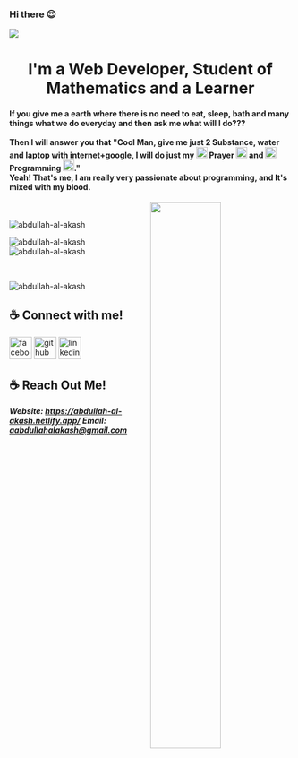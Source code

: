 ### Hi there 😍
<img align="center" src="https://i.ibb.co/mJLhQRn/abdullah-al-akash.png"/>
<h1 align="center"> I'm a Web Developer, Student of Mathematics and a Learner</h1>
<section display="flex"><section/>
  <div><h4>If you give me a earth where there is no need to eat, sleep, bath and many things what we do everyday and then ask me what will I do??? <br/> <br/> Then I will answer you that "Cool Man, give me just 2 Substance, water and laptop with internet+google, I will do just my <img width="20px" src="https://i.pinimg.com/originals/cf/bb/97/cfbb9751457c7f123188d9dfdaada5ff.jpg"/> Prayer <img width="20px" src="https://i.pinimg.com/originals/cf/bb/97/cfbb9751457c7f123188d9dfdaada5ff.jpg"/>   and  <img width="20px" src="https://i.pinimg.com/originals/cf/bb/97/cfbb9751457c7f123188d9dfdaada5ff.jpg"/> Programming <img width="20px" src="https://i.pinimg.com/originals/cf/bb/97/cfbb9751457c7f123188d9dfdaada5ff.jpg"/>." <br/>  Yeah! That's me, I am really very passionate about programming, and It's mixed with my blood.</h4><div/>
    
 <img width="50%" align="right" src="https://user-images.githubusercontent.com/37551474/113611467-3a567d80-9657-11eb-862b-b07b4f105c6f.gif"/>
<br/>
<p align="left"> <img src="https://komarev.com/ghpvc/?username=abdullah-al-akash&label=Profile%20views&color=0e75b6&style=flat" alt="abdullah-al-akash" /> </p>

<p><img align="left" src="https://github-readme-stats.vercel.app/api/top-langs?username=abdullah-al-akash&show_icons=true&locale=en&layout=compact" alt="abdullah-al-akash" /></p>

<p>&nbsp;<img align="center" src="https://github-readme-stats.vercel.app/api?username=abdullah-al-akash&show_icons=true&locale=en" alt="abdullah-al-akash" /></p>
<br/>
<p><img align="center" src="https://github-readme-streak-stats.herokuapp.com/?user=abdullah-al-akash&" alt="abdullah-al-akash" /></p>

## ☕ Connect with me!
  [<img src='https://camo.githubusercontent.com/2d1ffa69dd491ebeca01b2098cf8233dd09950ff5895abccd5b455ca442abc59/68747470733a2f2f696d672e736869656c64732e696f2f62616467652f46616365626f6f6b2d3138373746323f7374796c653d666f722d7468652d6261646765266c6f676f3d66616365626f6f6b266c6f676f436f6c6f723d7768697465' alt='facebook' height='40'>](https://web.facebook.com/abdullah.akash.al)  [<img src='https://camo.githubusercontent.com/bd2bd127c104ba5c98bb12c70801b075aee1f040009089510f69554300e7ff41/68747470733a2f2f696d672e736869656c64732e696f2f62616467652f4769742d4630353033323f7374796c653d666f722d7468652d6261646765266c6f676f3d676974266c6f676f436f6c6f723d7768697465' alt='github' height='40'>](https://github.com/Abdullah-Al-Akash)  [<img src='https://camo.githubusercontent.com/a80d00f23720d0bc9f55481cfcd77ab79e141606829cf16ec43f8cacc7741e46/68747470733a2f2f696d672e736869656c64732e696f2f62616467652f4c696e6b6564496e2d3030373742353f7374796c653d666f722d7468652d6261646765266c6f676f3d6c696e6b6564696e266c6f676f436f6c6f723d7768697465' alt='linkedin' height='40'>](https://www.linkedin.com/in/abdullahalakash/)

  ## ☕ Reach Out Me!
  ***Website: https://abdullah-al-akash.netlify.app/***
  ***Email: aabdullahalakash@gmail.com***
